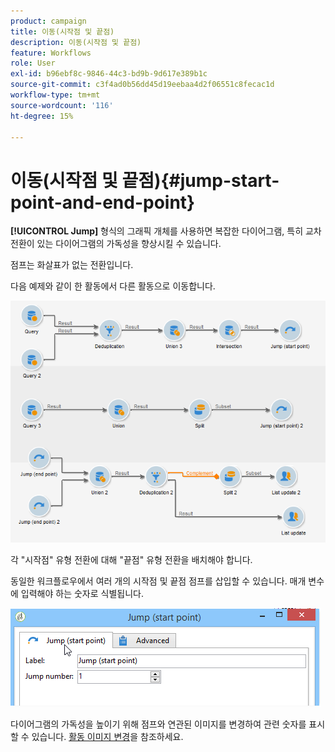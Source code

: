 ```yaml
---
product: campaign
title: 이동(시작점 및 끝점)
description: 이동(시작점 및 끝점)
feature: Workflows
role: User
exl-id: b96ebf8c-9846-44c3-bd9b-9d617e389b1c
source-git-commit: c3f4ad0b56dd45d19eebaa4d2f06551c8fecac1d
workflow-type: tm+mt
source-wordcount: '116'
ht-degree: 15%

---
```


# 이동(시작점 및 끝점){#jump-start-point-and-end-point}



**[!UICONTROL Jump]** 형식의 그래픽 개체를 사용하면 복잡한 다이어그램, 특히 교차 전환이 있는 다이어그램의 가독성을 향상시킬 수 있습니다.

점프는 화살표가 없는 전환입니다.

다음 예제와 같이 한 활동에서 다른 활동으로 이동합니다.

![](assets/s_user_segmentation_jump_sample.png)

각 &quot;시작점&quot; 유형 전환에 대해 &quot;끝점&quot; 유형 전환을 배치해야 합니다.

동일한 워크플로우에서 여러 개의 시작점 및 끝점 점프를 삽입할 수 있습니다. 매개 변수에 입력해야 하는 숫자로 식별됩니다.

![](assets/s_user_segmentation_jump_in.png)

다이어그램의 가독성을 높이기 위해 점프와 연관된 이미지를 변경하여 관련 숫자를 표시할 수 있습니다. [활동 이미지 변경](change-activity-images.md)을 참조하세요.
